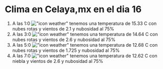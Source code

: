 # Clima en Celaya,mx en el dia 16

1. A las 1:0 !["icon weather"](http://openweathermap.org/img/w/04n.png) tenemos una temperatura de 15.33 C con nubes rotas y  vientos de 2.1 y nubosidad al 75%
1. A las 3:0 !["icon weather"](http://openweathermap.org/img/w/04n.png) tenemos una temperatura de 14.64 C con nubes rotas y  vientos de 2.6 y nubosidad al 75%
1. A las 5:0 !["icon weather"](http://openweathermap.org/img/w/04n.png) tenemos una temperatura de 12.68 C con nubes rotas y  vientos de 1.725 y nubosidad al 75%
1. A las 7:0 !["icon weather"](http://openweathermap.org/img/w/50n.png) tenemos una temperatura de 12.62 C con niebla y  vientos de 2.6 y nubosidad al 75%
